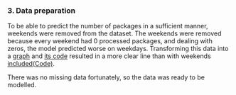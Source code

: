 ### 3. Data preparation
To be able to predict the number of packages in a sufficient manner, weekends were removed from the dataset.
The weekends were removed because every weekend had 0 processed packages, and dealing with zeros, the model predicted worse on weekdays.
Transforming this data into a [graph](https://github.com/georgeottens/AppliedDataScience/blob/main/Python-Graphs/customer_69_data.png) and [its code](https://github.com/georgeottens/AppliedDataScience/blob/main/Python_Notebooks/Data_klant_69_overzicht_zonder_weekend.ipynb) resulted in a more clear line than with weekends [included](https://github.com/georgeottens/AppliedDataScience/blob/main/Python-Graphs/customer_69_data_with_weekends.png)[(Code)]().

There was no missing data fortunately, so the data was ready to be modelled.
